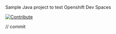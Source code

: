 Sample Java project to test Openshift Dev Spaces

[![Contribute](https://www.eclipse.org/che/contribute.svg)](https://devspaces.apps.cluster-28t5r.28t5r.sandbox1254.opentlc.com/f?url=https://github.com/agiertli/dev-spaces-test)


// commit

